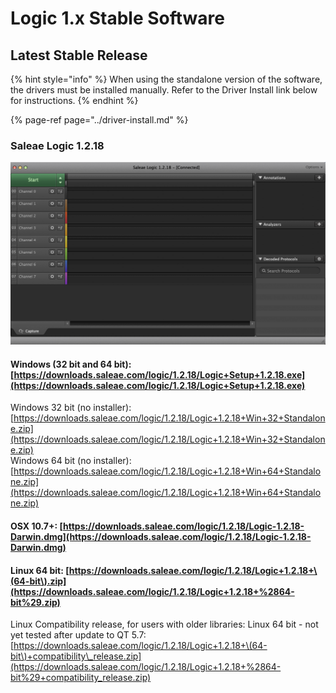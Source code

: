 # Logic 1.x Stable Software

## Latest Stable Release

{% hint style="info" %}
When using the standalone version of the software, the drivers must be installed manually. Refer to the Driver Install link below for instructions.
{% endhint %}

{% page-ref page="../driver-install.md" %}

### Saleae Logic 1.2.**18**

![](../../.gitbook/assets/screen-shot-2020-09-03-at-7.00.12-pm%20%281%29%20%281%29.png)

#### Windows \(32 bit and 64 bit\): [https://downloads.saleae.com/logic/1.2.18/Logic+Setup+1.2.18.exe](https://downloads.saleae.com/logic/1.2.18/Logic+Setup+1.2.18.exe)

Windows 32 bit \(no installer\):  
[https://downloads.saleae.com/logic/1.2.18/Logic+1.2.18+Win+32+Standalone.zip](https://downloads.saleae.com/logic/1.2.18/Logic+1.2.18+Win+32+Standalone.zip)  
Windows 64 bit \(no installer\):  
[https://downloads.saleae.com/logic/1.2.18/Logic+1.2.18+Win+64+Standalone.zip](https://downloads.saleae.com/logic/1.2.18/Logic+1.2.18+Win+64+Standalone.zip)

#### OSX 10.7+: [https://downloads.saleae.com/logic/1.2.18/Logic-1.2.18-Darwin.dmg](https://downloads.saleae.com/logic/1.2.18/Logic-1.2.18-Darwin.dmg)

#### Linux 64 bit: [https://downloads.saleae.com/logic/1.2.18/Logic+1.2.18+\(64-bit\).zip](https://downloads.saleae.com/logic/1.2.18/Logic+1.2.18+%2864-bit%29.zip)

Linux Compatibility release, for users with older libraries: Linux 64 bit - not yet tested after update to QT 5.7:  
[https://downloads.saleae.com/logic/1.2.18/Logic+1.2.18+\(64-bit\)+compatibility\_release.zip](https://downloads.saleae.com/logic/1.2.18/Logic+1.2.18+%2864-bit%29+compatibility_release.zip)



